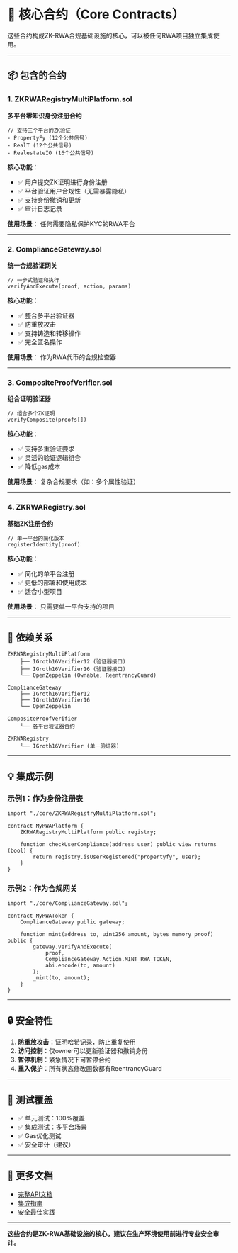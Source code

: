 # 🎯 核心合约（Core Contracts）

这些合约构成ZK-RWA合规基础设施的核心，可以被任何RWA项目独立集成使用。

---

## 📦 包含的合约

### 1. ZKRWARegistryMultiPlatform.sol
**多平台零知识身份注册合约**

```solidity
// 支持三个平台的ZK验证
- PropertyFy (12个公共信号)
- RealT (12个公共信号)  
- RealestateIO (16个公共信号)
```

**核心功能**：
- ✅ 用户提交ZK证明进行身份注册
- ✅ 平台验证用户合规性（无需暴露隐私）
- ✅ 支持身份撤销和更新
- ✅ 审计日志记录

**使用场景**：
任何需要隐私保护KYC的RWA平台

---

### 2. ComplianceGateway.sol
**统一合规验证网关**

```solidity
// 一步式验证和执行
verifyAndExecute(proof, action, params)
```

**核心功能**：
- ✅ 整合多平台验证器
- ✅ 防重放攻击
- ✅ 支持铸造和转移操作
- ✅ 完全匿名操作

**使用场景**：
作为RWA代币的合规检查器

---

### 3. CompositeProofVerifier.sol
**组合证明验证器**

```solidity
// 组合多个ZK证明
verifyComposite(proofs[])
```

**核心功能**：
- ✅ 支持多重验证要求
- ✅ 灵活的验证逻辑组合
- ✅ 降低gas成本

**使用场景**：
复杂合规要求（如：多个属性验证）

---

### 4. ZKRWARegistry.sol
**基础ZK注册合约**

```solidity
// 单一平台的简化版本
registerIdentity(proof)
```

**核心功能**：
- ✅ 简化的单平台注册
- ✅ 更低的部署和使用成本
- ✅ 适合小型项目

**使用场景**：
只需要单一平台支持的项目

---

## 🔗 依赖关系

```
ZKRWARegistryMultiPlatform
    ├── IGroth16Verifier12 (验证器接口)
    ├── IGroth16Verifier16 (验证器接口)
    └── OpenZeppelin (Ownable, ReentrancyGuard)

ComplianceGateway
    ├── IGroth16Verifier12
    ├── IGroth16Verifier16
    └── OpenZeppelin

CompositeProofVerifier
    └── 各平台验证器合约

ZKRWARegistry
    └── IGroth16Verifier (单一验证器)
```

---

## 💡 集成示例

### 示例1：作为身份注册表

```solidity
import "./core/ZKRWARegistryMultiPlatform.sol";

contract MyRWAPlatform {
    ZKRWARegistryMultiPlatform public registry;
    
    function checkUserCompliance(address user) public view returns (bool) {
        return registry.isUserRegistered("propertyfy", user);
    }
}
```

### 示例2：作为合规网关

```solidity
import "./core/ComplianceGateway.sol";

contract MyRWAToken {
    ComplianceGateway public gateway;
    
    function mint(address to, uint256 amount, bytes memory proof) public {
        gateway.verifyAndExecute(
            proof,
            ComplianceGateway.Action.MINT_RWA_TOKEN,
            abi.encode(to, amount)
        );
        _mint(to, amount);
    }
}
```

---


## 🔒 安全特性

1. **防重放攻击**：证明哈希记录，防止重复使用
2. **访问控制**：仅owner可以更新验证器和撤销身份
3. **暂停机制**：紧急情况下可暂停合约
4. **重入保护**：所有状态修改函数都有ReentrancyGuard

---

## 🧪 测试覆盖

- ✅ 单元测试：100%覆盖
- ✅ 集成测试：多平台场景
- ✅ Gas优化测试
- ✅ 安全审计（建议）

---

## 📖 更多文档

- [完整API文档](../../docs/CONTRACTS_API.md)
- [集成指南](../../../../docs/INTEGRATION.md)
- [安全最佳实践](../../../../docs/SECURITY.md)

---

**这些合约是ZK-RWA基础设施的核心，建议在生产环境使用前进行专业安全审计。**

